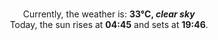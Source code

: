 <p  align="center"><br/>Currently, the weather is: <b> 33°C, <i>clear sky</i></b></br>Today, the sun rises at <b>04:45</b> and sets at <b>19:46</b>.</p>